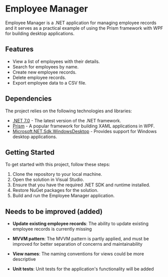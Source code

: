 # Employee Manager

Employee Manager is a .NET application for managing employee records and it serves as a practical example of using the Prism framework with WPF for building desktop applications.

## Features

- View a list of employees with their details.
- Search for employees by name.
- Create new employee records.
- Delete employee records.
- Export employee data to a CSV file.

## Dependencies

The project relies on the following technologies and libraries:

- [.NET 7.0](https://dotnet.microsoft.com/download/dotnet/7.0) - The latest version of the .NET framework.
- [Prism](https://prismlibrary.com/) - A popular framework for building XAML applications in WPF.
- [Microsoft.NET.Sdk.WindowsDesktop](https://dotnet.microsoft.com/apps/desktop) - Provides support for Windows desktop applications.

## Getting Started

To get started with this project, follow these steps:

1. Clone the repository to your local machine.
2. Open the solution in Visual Studio.
3. Ensure that you have the required .NET SDK and runtime installed.
4. Restore NuGet packages for the solution.
5. Build and run the Employee Manager application.

## Needs to be improved (added)

- **Update existing employee records**: The ability to update existing employee records is currently missing 

- **MVVM pattern**: The MVVM pattern is partly applied, and must be improved for better separation of concerns and maintainability

- **View names**: The naming conventions for views could be more descriptive

- **Unit tests**: Unit tests for the application's functionality will be added 
